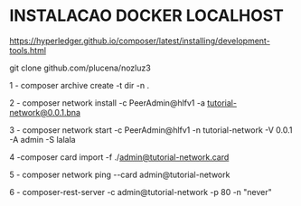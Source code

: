 
# INSTALACAO DOCKER LOCALHOST

https://hyperledger.github.io/composer/latest/installing/development-tools.html


git clone github.com/plucena/nozluz3


1 - composer archive create -t dir -n .

2 - composer network install -c PeerAdmin@hlfv1 -a tutorial-network@0.0.1.bna 

3 - composer network start -c PeerAdmin@hlfv1  -n tutorial-network -V 0.0.1 -A admin -S lalala

4 -composer card import -f ./admin@tutorial-network.card

5 - composer network ping --card admin@tutorial-network

6 - composer-rest-server -c admin@tutorial-network -p 80 -n "never"
